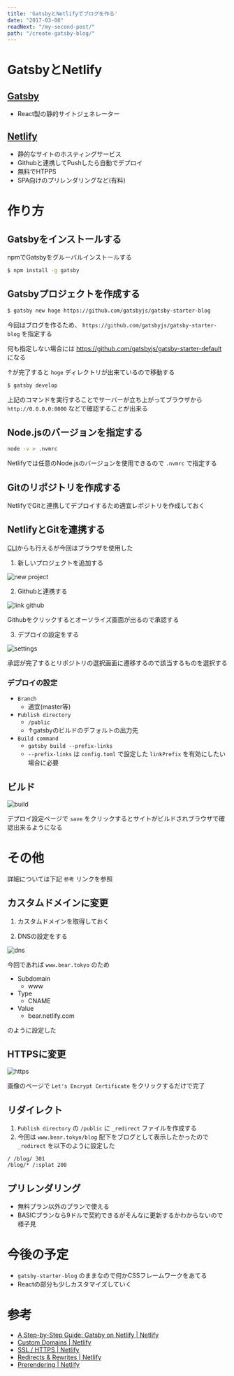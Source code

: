 ```yaml
---
title: 'GatsbyとNetlifyでブログを作る'
date: "2017-03-08"
readNext: "/my-second-post/"
path: "/create-gatsby-blog/"
---
```


# GatsbyとNetlify

## [Gatsby](https://github.com/gatsbyjs/gatsby)

- React製の静的サイトジェネレーター

## [Netlify](https://www.netlify.com/)

- 静的なサイトのホスティングサービス
- Githubと連携してPushしたら自動でデプロイ
- 無料でHTPPS
- SPA向けのプリレンダリングなど(有料)


# 作り方

## Gatsbyをインストールする

npmでGatsbyをグルーバルインストールする

```bash
$ npm install -g gatsby
```

## Gatsbyプロジェクトを作成する

```bash
$ gatsby new hoge https://github.com/gatsbyjs/gatsby-starter-blog
```

今回はブログを作るため、 `https://github.com/gatsbyjs/gatsby-starter-blog` を指定する

何も指定しない場合には https://github.com/gatsbyjs/gatsby-starter-default になる

↑が完了すると `hoge` ディレクトリが出来ているので移動する

```bash
$ gatsby develop
```

上記のコマンドを実行することでサーバーが立ち上がってブラウザから `http://0.0.0.0:8000` などで確認することが出来る


## Node.jsのバージョンを指定する

```bash
node -v > .nvmrc
```

Netlifyでは任意のNode.jsのバージョンを使用できるので `.nvmrc` で指定する


## Gitのリポジトリを作成する

NetlifyでGitと連携してデプロイするため適宜レポジトリを作成しておく


## NetlifyとGitを連携する

[CLI](https://github.com/netlify/netlify-cli)からも行えるが今回はブラウザを使用した

1. 新しいプロジェクトを追加する

![new project](./new_project.png)

2. Githubと連携する

![link github](./link_github.png)

Githubをクリックするとオーソライズ画面が出るので承認する

3. デプロイの設定をする

![settings](./settings.png)

承認が完了するとリポジトリの選択画面に遷移するので該当するものを選択する

### デプロイの設定

- `Branch`
  - 適宜(master等)
- `Publish directory`
  - `/public`
  - ↑gatsbyのビルドのデフォルトの出力先
- `Build command`
  - `gatsby build --prefix-links`
  - `--prefix-links` は `config.toml` で設定した `linkPrefix` を有効にしたい場合に必要

## ビルド

![build](./build.png)

デプロイ設定ページで `save` をクリックするとサイトがビルドされブラウザで確認出来るようになる


# その他

詳細については下記 `参考` リンクを参照

## カスタムドメインに変更

1. カスタムドメインを取得しておく

2. DNSの設定をする

![dns](https://cdn.netlify.com/8e9bc435c9b1cd666773a09aace25c85ccca5df7/64e3a/img/blog/dns-records.png)

今回であれば `www.bear.tokyo` のため

- Subdomain
  - www
- Type
  - CNAME
- Value
  - bear.netlify.com

のように設定した

## HTTPSに変更

![https](./https.png)

画像のページで `Let's Encrypt Certificate` をクリックするだけで完了


## リダイレクト

1. `Publish directory` の `/public` に `_redirect` ファイルを作成する
2. 今回は `www.bear.tokyo/blog` 配下をブログとして表示したかったので `_redirect` を以下のように設定した

```_redirect
/ /blog/ 301
/blog/* /:splat 200
```

## プリレンダリング

- 無料プラン以外のプランで使える
- BASICプランなら9ドルで契約できるがそんなに更新するかわからないので様子見


# 今後の予定

- `gatsby-starter-blog` のままなので何かCSSフレームワークをあてる
- Reactの部分も少しカスタマイズしていく


# 参考

- [A Step\-by\-Step Guide: Gatsby on Netlify \| Netlify](https://www.netlify.com/blog/2016/02/24/a-step-by-step-guide-gatsby-on-netlify/)
- [Custom Domains \| Netlify](https://www.netlify.com/docs/custom-domains/)
- [SSL / HTTPS \| Netlify](https://www.netlify.com/docs/ssl/)
- [Redirects & Rewrites \| Netlify](https://www.netlify.com/docs/redirects/)
- [Prerendering \| Netlify](https://www.netlify.com/docs/prerendering/)